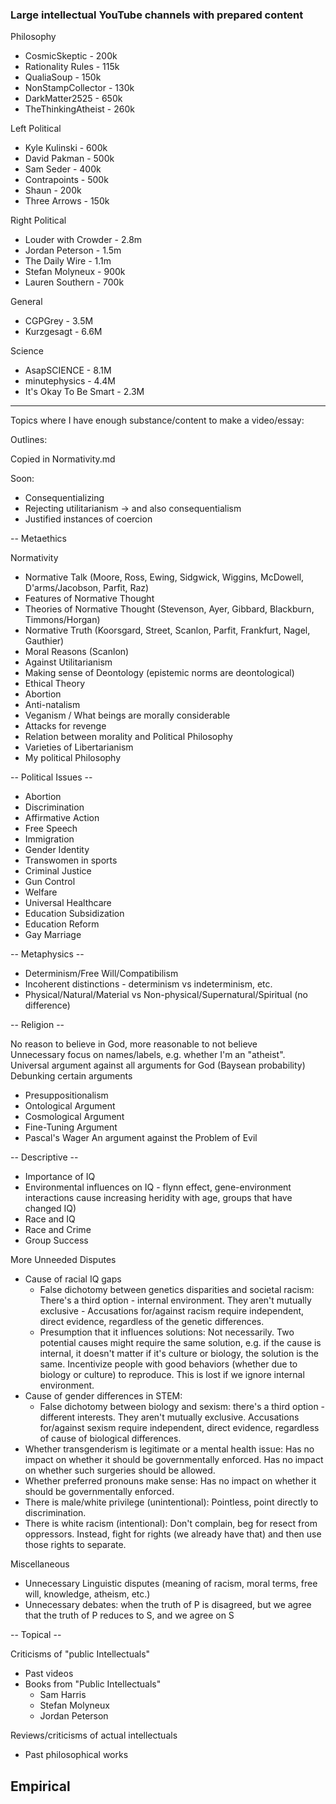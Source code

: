 ### Large intellectual YouTube channels with prepared content

Philosophy
- CosmicSkeptic - 200k
- Rationality Rules - 115k
- QualiaSoup - 150k
- NonStampCollector - 130k
- DarkMatter2525 - 650k
- TheThinkingAtheist - 260k

Left Political
- Kyle Kulinski - 600k
- David Pakman - 500k
- Sam Seder - 400k
- Contrapoints - 500k
- Shaun - 200k
- Three Arrows - 150k

Right Political
- Louder with Crowder - 2.8m
- Jordan Peterson - 1.5m
- The Daily Wire - 1.1m
- Stefan Molyneux - 900k
- Lauren Southern - 700k

General
- CGPGrey - 3.5M
- Kurzgesagt - 6.6M

Science
- AsapSCIENCE - 8.1M
- minutephysics - 4.4M
- It's Okay To Be Smart - 2.3M

----

Topics where I have enough substance/content to make a video/essay:

Outlines:

Copied in Normativity.md

Soon:
- Consequentializing
- Rejecting utilitarianism -> and also consequentialism
- Justified instances of coercion

-- Metaethics

Normativity
- Normative Talk (Moore, Ross, Ewing, Sidgwick, Wiggins, McDowell, D'arms/Jacobson, Parfit, Raz)
- Features of Normative Thought 
- Theories of Normative Thought (Stevenson, Ayer, Gibbard, Blackburn, Timmons/Horgan)
- Normative Truth (Koorsgard, Street, Scanlon, Parfit, Frankfurt, Nagel, Gauthier)
- Moral Reasons (Scanlon)
- Against Utilitarianism
- Making sense of Deontology (epistemic norms are deontological)
- Ethical Theory
- Abortion
- Anti-natalism
- Veganism / What beings are morally considerable
- Attacks for revenge
- Relation between morality and Political Philosophy
- Varieties of Libertarianism
- My political Philosophy

-- Political Issues --

- Abortion
- Discrimination
- Affirmative Action
- Free Speech
- Immigration
- Gender Identity
- Transwomen in sports
- Criminal Justice
- Gun Control
- Welfare
- Universal Healthcare
- Education Subsidization
- Education Reform
- Gay Marriage

-- Metaphysics --

- Determinism/Free Will/Compatibilism
- Incoherent distinctions - determinism vs indeterminism, etc.
- Physical/Natural/Material vs Non-physical/Supernatural/Spiritual (no difference)

-- Religion --

No reason to believe in God, more reasonable to not believe    
Unnecessary focus on names/labels, e.g. whether I'm an "atheist".
Universal argument against all arguments for God (Baysean probability)
Debunking certain arguments
- Presuppositionalism
- Ontological Argument
- Cosmological Argument
- Fine-Tuning Argument
- Pascal's Wager
An argument against the Problem of Evil

-- Descriptive --

- Importance of IQ
- Environmental influences on IQ - flynn effect, gene-environment interactions cause increasing heridity with age, groups that have changed IQ)
- Race and IQ
- Race and Crime
- Group Success

More Unneeded Disputes
- Cause of racial IQ gaps
	- False dichotomy between genetics disparities and societal racism: There's a third option - internal environment. They aren't mutually exclusive - Accusations for/against racism require independent, direct evidence, regardless of the genetic differences.
	- Presumption that it influences solutions: Not necessarily. Two potential causes might require the same solution, e.g. if the cause is internal, it doesn't matter if it's culture or biology, the solution is the same. Incentivize people with good behaviors (whether due to biology or culture) to reproduce. This is lost if we ignore internal environment.
- Cause of gender differences in STEM:
	- False dichotomy between biology and sexism: there's a third option - different interests. They aren't mutually exclusive. Accusations for/against sexism require independent, direct evidence, regardless of cause of biological differences.
- Whether transgenderism is legitimate or a mental health issue: Has no impact on whether it should be governmentally enforced. Has no impact on whether such surgeries should be allowed.
- Whether preferred pronouns make sense: Has no impact on whether it should be governmentally enforced.
- There is male/white privilege (unintentional): Pointless, point directly to discrimination.
- There is white racism (intentional): Don't complain, beg for resect from oppressors. Instead, fight for rights (we already have that) and then use those rights to separate.

Miscellaneous
- Unnecessary Linguistic disputes (meaning of racism, moral terms, free will, knowledge, atheism, etc.)
- Unnecessary debates: when the truth of P is disagreed, but we agree that the truth of P reduces to S, and we agree on S

-- Topical --

Criticisms of "public Intellectuals"
- Past videos
- Books from "Public Intellectuals"
	- Sam Harris
	- Stefan Molyneux
	- Jordan Peterson

Reviews/criticisms of actual intellectuals
- Past philosophical works

## Empirical


